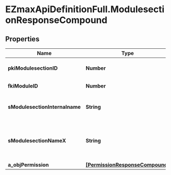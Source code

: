 # EZmaxApiDefinitionFull.ModulesectionResponseCompound

## Properties

Name | Type | Description | Notes
------------ | ------------- | ------------- | -------------
**pkiModulesectionID** | **Number** | The unique ID of the Modulesection | 
**fkiModuleID** | **Number** | The unique ID of the Module | 
**sModulesectionInternalname** | **String** | The Internal name of the Module section. | 
**sModulesectionNameX** | **String** | The Name of the Modulesection in the language of the requester | 
**a_objPermission** | [**[PermissionResponseCompound]**](PermissionResponseCompound.md) |  | 


